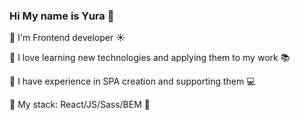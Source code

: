 ### Hi My name is Yura 🐥 

:small_blue_diamond: I'm Frontend developer :sunny:

:small_blue_diamond: I love learning new technologies and applying them to my work 📚 

:small_blue_diamond: I have experience in SPA creation and supporting them :computer:

:small_blue_diamond: My stack: React/JS/Sass/BEM 🚀

